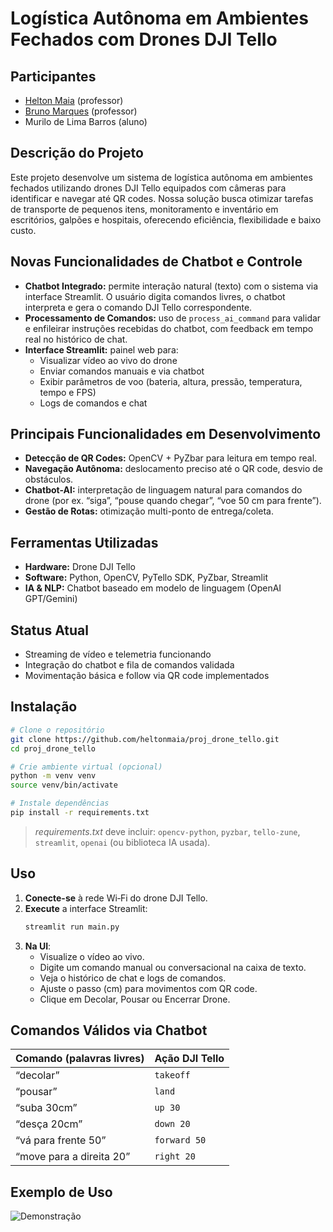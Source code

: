 # **Logística Autônoma em Ambientes Fechados com Drones DJI Tello**  
## Participantes
- [Helton Maia](https://heltonmaia.com/) (professor)
- [Bruno Marques](https://sigaa.ufrn.br/sigaa/public/docente/portal.jsf?siape=1170845) (professor)
- Murilo de Lima Barros (aluno)

## **Descrição do Projeto**  
Este projeto desenvolve um sistema de logística autônoma em ambientes fechados utilizando drones DJI Tello equipados com câmeras para identificar e navegar até QR codes. Nossa solução busca otimizar tarefas de transporte de pequenos itens, monitoramento e inventário em escritórios, galpões e hospitais, oferecendo eficiência, flexibilidade e baixo custo.

## **Novas Funcionalidades de Chatbot e Controle**
- **Chatbot Integrado:** permite interação natural (texto) com o sistema via interface Streamlit. O usuário digita comandos livres, o chatbot interpreta e gera o comando DJI Tello correspondente.
- **Processamento de Comandos:** uso de `process_ai_command` para validar e enfileirar instruções recebidas do chatbot, com feedback em tempo real no histórico de chat.
- **Interface Streamlit:** painel web para:
  - Visualizar vídeo ao vivo do drone
  - Enviar comandos manuais e via chatbot
  - Exibir parâmetros de voo (bateria, altura, pressão, temperatura, tempo e FPS)
  - Logs de comandos e chat

## **Principais Funcionalidades em Desenvolvimento**
- **Detecção de QR Codes:** OpenCV + PyZbar para leitura em tempo real.
- **Navegação Autônoma:** deslocamento preciso até o QR code, desvio de obstáculos.
- **Chatbot-AI:** interpretação de linguagem natural para comandos do drone (por ex. “siga”, “pouse quando chegar”, “voe 50 cm para frente”).
- **Gestão de Rotas:** otimização multi-ponto de entrega/coleta.

## **Ferramentas Utilizadas**
- **Hardware:** Drone DJI Tello
- **Software:** Python, OpenCV, PyTello SDK, PyZbar, Streamlit
- **IA & NLP:** Chatbot baseado em modelo de linguagem (OpenAI GPT/Gemini)

## **Status Atual**
- Streaming de vídeo e telemetria funcionando
- Integração do chatbot e fila de comandos validada
- Movimentação básica e follow via QR code implementados

## **Instalação**
```bash
# Clone o repositório
git clone https://github.com/heltonmaia/proj_drone_tello.git
cd proj_drone_tello

# Crie ambiente virtual (opcional)
python -m venv venv
source venv/bin/activate

# Instale dependências
pip install -r requirements.txt
```  
> *requirements.txt* deve incluir: `opencv-python`, `pyzbar`, `tello-zune`, `streamlit`, `openai` (ou biblioteca IA usada).

## **Uso**
1. **Conecte-se** à rede Wi‑Fi do drone DJI Tello.
2. **Execute** a interface Streamlit:
   ```bash
   streamlit run main.py
   ```
3. **Na UI**:
   - Visualize o vídeo ao vivo.
   - Digite um comando manual ou conversacional na caixa de texto.
   - Veja o histórico de chat e logs de comandos.
   - Ajuste o passo (cm) para movimentos com QR code.
   - Clique em Decolar, Pousar ou Encerrar Drone.

## **Comandos Válidos via Chatbot**
| Comando (palavras livres)      | Ação DJI Tello                      |
|--------------------------------|-------------------------------------|
| “decolar”                      | `takeoff`                           |
| “pousar”                       | `land`                              |
| “suba 30cm”                    | `up 30`                             |
| “desça 20cm”                   | `down 20`                           |
| “vá para frente 50”            | `forward 50`                        |
| “move para a direita 20”       | `right 20`                          |


## **Exemplo de Uso**
![Demonstração](video.gif)


